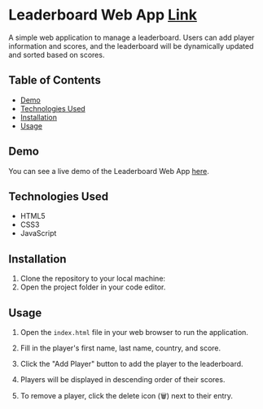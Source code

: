 # Leaderboard Web App [Link](https://abhilashtengli.github.io/LeaderBoard-project/)

A simple web application to manage a leaderboard. Users can add player information and scores, and the leaderboard will be dynamically updated and sorted based on scores.

## Table of Contents

- [Demo](#demo)
- [Technologies Used](#technologies-used)
- [Installation](#installation)
- [Usage](#usage)

## Demo

You can see a live demo of the Leaderboard Web App [here](https://abhilashtengli.github.io/LeaderBoard-project/).

## Technologies Used

- HTML5
- CSS3
- JavaScript

## Installation

1. Clone the repository to your local machine:
2. Open the project folder in your code editor.

## Usage

1. Open the `index.html` file in your web browser to run the application.

2. Fill in the player's first name, last name, country, and score.

3. Click the "Add Player" button to add the player to the leaderboard.

4. Players will be displayed in descending order of their scores.

5. To remove a player, click the delete icon (🗑️) next to their entry.

